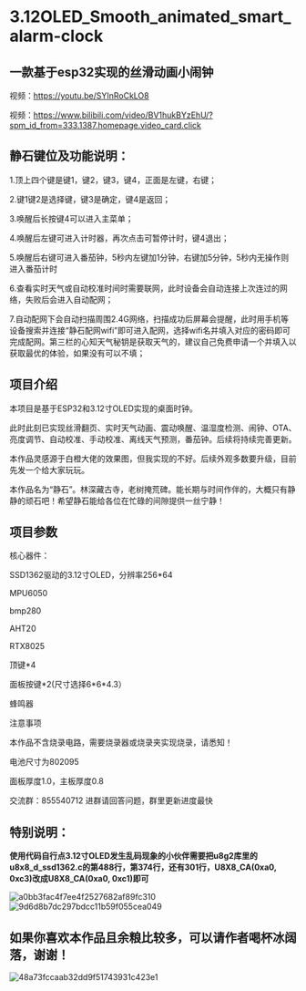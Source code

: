 # 3.12OLED_Smooth_animated_smart_alarm-clock

## 一款基于esp32实现的丝滑动画小闹钟

视频：https://youtu.be/SYInRoCkLO8

视频：https://www.bilibili.com/video/BV1hukBYzEhU/?spm_id_from=333.1387.homepage.video_card.click

## 静石键位及功能说明：

1.顶上四个键是键1，键2，键3，键4，正面是左键，右键；

2.键1键2是选择键，键3是确定，键4是返回；

3.唤醒后长按键4可以进入主菜单；

4.唤醒后左键可进入计时器，再次点击可暂停计时，键4退出；

5.唤醒后右键可进入番茄钟，5秒内左键加1分钟，右键加5分钟，5秒内无操作则进入番茄计时

6.查看实时天气或自动校准时间时需要联网，此时设备会自动连接上次连过的网络，失败后会进入自动配网；

7.自动配网下会自动扫描周围2.4G网络，扫描成功后屏幕会提醒，此时用手机等设备搜索并连接“静石配网wifi”即可进入配网，选择wifi名并填入对应的密码即可完成配网。第三栏的心知天气秘钥是获取天气的，建议自己免费申请一个并填入以获取最优的体验，如果没有可以不填；

## 项目介绍

本项目是基于ESP32和3.12寸OLED实现的桌面时钟。

此时此刻已实现丝滑翻页、实时天气动画、震动唤醒、温湿度检测、闹钟、OTA、亮度调节、自动校准、手动校准、离线天气预测，番茄钟。后续将持续完善更新。

本作品灵感源于白橙大佬的效果图，但我实现的不好。后续外观多数要升级，目前先发一个给大家玩玩。

本作品名为“静石”。林深藏古寺，老树掩荒碑。能长期与时间作伴的，大概只有静静的顽石吧！希望静石能给各位在忙碌的间隙提供一丝宁静！


## 项目参数
核心器件：

SSD1362驱动的3.12寸OLED，分辨率256\*64

MPU6050

bmp280

AHT20

RTX8025

顶键\*4

面板按键\*2(尺寸选择6\*6*4.3）

蜂鸣器

注意事项

本作品不含烧录电路，需要烧录器或烧录夹实现烧录，请悉知！

电池尺寸为802095

面板厚度1.0，主板厚度0.8

交流群：855540712 进群请回答问题，群里更新进度最快

## 特别说明：

**使用代码自行点3.12寸OLED发生乱码现象的小伙伴需要把u8g2库里的u8x8_d_ssd1362.c的第488行，第374行，还有301行，U8X8_CA(0xa0, 0xc3)改成U8X8_CA(0xa0, 0xc1)即可**

![a0bb3fac4f7ee4f2527682af89fc310](https://github.com/user-attachments/assets/77fa6747-1a3b-4ee3-9cd9-8151a1098c77)
![9d6d8b7dc297bdcc11b59f055cea049](https://github.com/user-attachments/assets/48c3e917-b36c-4a9b-b9d1-6b97619550b5)

## 如果你喜欢本作品且余粮比较多，可以请作者喝杯冰阔落，谢谢！

![48a73fccaab32dd9f51743931c423e1](https://github.com/user-attachments/assets/80119abf-fdb1-4f0c-84d9-951d7e5a9a59)

